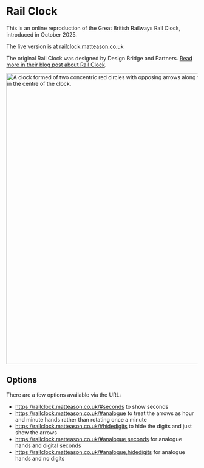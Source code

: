 # Rail Clock
This is an online reproduction of the Great British Railways Rail Clock, introduced in October 2025. 

The live version is at [railclock.matteason.co.uk](https://railclock.matteason.co.uk)

The original Rail Clock was designed by Design Bridge and Partners. [Read more in their blog post about Rail Clock](https://www.designbridge.com/news/rail-clock-new-face-of-time).

<img width="1173" height="764" alt="A clock formed of two concentric red circles with opposing arrows along their paths, moving towards each other. The time of 23:56 is displayed in sans-serif white numerals in the centre of the clock." src="https://github.com/user-attachments/assets/ecd36db5-8643-4b0d-8cab-0e0fc7ba5175" />

## Options
There are a few options available via the URL:

- https://railclock.matteason.co.uk/#seconds to show seconds
- https://railclock.matteason.co.uk/#analogue to treat the arrows as hour and minute hands rather than rotating once a minute
- https://railclock.matteason.co.uk/#hidedigits to hide the digits and just show the arrows
- https://railclock.matteason.co.uk/#analogue,seconds for analogue hands and digital seconds
- https://railclock.matteason.co.uk/#analogue,hidedigits for analogue hands and no digits

